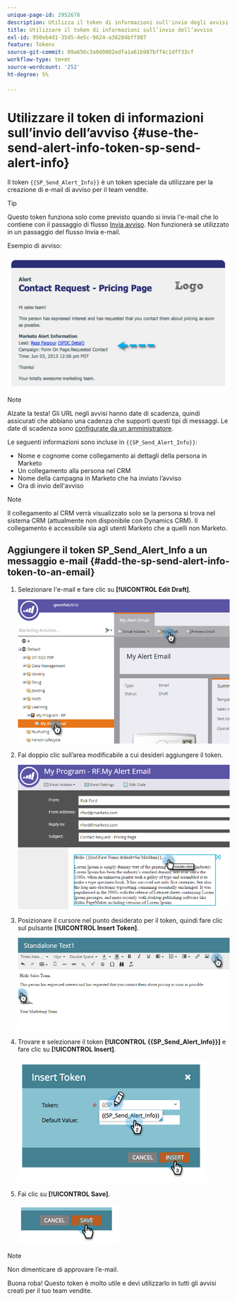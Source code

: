 ```yaml
---
unique-page-id: 2952678
description: Utilizza il token di informazioni sull'invio degli avvisi {{SP_Send_Alert_Info}} - Documentazione di Marketo - Documentazione del prodotto
title: Utilizzare il token di informazioni sull’invio dell’avviso
exl-id: 950eb4d1-35d5-4e5c-9624-a38284bff987
feature: Tokens
source-git-commit: 09a656c3a0d0002edfa1a61b987bff4c1dff33cf
workflow-type: tm+mt
source-wordcount: '252'
ht-degree: 5%

---
```


# Utilizzare il token di informazioni sull’invio dell’avviso {#use-the-send-alert-info-token-sp-send-alert-info}

Il token `{{SP_Send_Alert_Info}}` è un token speciale da utilizzare per la creazione di e-mail di avviso per il team vendite.

>[!TIP]
>
>Questo token funziona solo come previsto quando si invia l&#39;e-mail che lo contiene con il passaggio di flusso [Invia avviso](/help/marketo/product-docs/core-marketo-concepts/smart-campaigns/flow-actions/send-alert.md). Non funzionerà se utilizzato in un passaggio del flusso Invia e-mail.

Esempio di avviso:

![](assets/image2014-9-25-15-3a17-3a58.png)

>[!NOTE]
>
>Alzate la testa! Gli URL negli avvisi hanno date di scadenza, quindi assicurati che abbiano una cadenza che supporti questi tipi di messaggi. Le date di scadenza sono [configurate da un amministratore](/help/marketo/product-docs/administration/settings/edit-link-expiration-in-reports-and-alerts.md).

Le seguenti informazioni sono incluse in `{{SP_Send_Alert_Info}}`:

* Nome e cognome come collegamento ai dettagli della persona in Marketo
* Un collegamento alla persona nel CRM
* Nome della campagna in Marketo che ha inviato l’avviso
* Ora di invio dell&#39;avviso

>[!NOTE]
>
>Il collegamento al CRM verrà visualizzato solo se la persona si trova nel sistema CRM (attualmente non disponibile con Dynamics CRM). Il collegamento è accessibile sia agli utenti Marketo che a quelli non Marketo.

## Aggiungere il token SP_Send_Alert_Info a un messaggio e-mail {#add-the-sp-send-alert-info-token-to-an-email}

1. Selezionare l&#39;e-mail e fare clic su **[!UICONTROL Edit Draft]**.

   ![](assets/one-3.png)

1. Fai doppio clic sull’area modificabile a cui desideri aggiungere il token.

   ![](assets/two-3.png)

1. Posizionare il cursore nel punto desiderato per il token, quindi fare clic sul pulsante **[!UICONTROL Insert Token]**.

   ![](assets/three-3.png)

1. Trovare e selezionare il token **[!UICONTROL {{SP_Send_Alert_Info}}]** e fare clic su **[!UICONTROL Insert]**.

   ![](assets/image2014-9-25-15-3a19-3a11.png)

1. Fai clic su **[!UICONTROL Save]**.

   ![](assets/image2014-9-25-15-3a19-3a24.png)

>[!NOTE]
>
>Non dimenticare di approvare l’e-mail.

Buona roba! Questo token è molto utile e devi utilizzarlo in tutti gli avvisi creati per il tuo team vendite.
